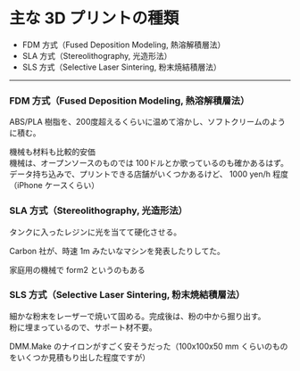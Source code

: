 # 主な 3D プリントの種類  

- FDM 方式（Fused Deposition Modeling, 熱溶解積層法）  
- SLA 方式（Stereolithography, 光造形法）  
- SLS 方式（Selective Laser Sintering, 粉末焼結積層法）  


---  


### FDM 方式（Fused Deposition Modeling, 熱溶解積層法）

ABS/PLA 樹脂を、200度超えるくらいに温めて溶かし、ソフトクリームのように積む。  


機械も材料も比較的安価  
機械は、オープンソースのものでは 100ドルとか歌っているのも確かあるはず。  
データ持ち込みで、プリントできる店舗がいくつかあるけど、 1000 yen/h 程度（iPhone ケースくらい）  


### SLA 方式（Stereolithography, 光造形法）  

タンクに入ったレジンに光を当てて硬化させる。  

Carbon 社が、時速 1m みたいなマシンを発表したりしてた。  

家庭用の機械で form2 というのもある  


### SLS 方式（Selective Laser Sintering, 粉末焼結積層法）  

細かな粉末をレーザーで焼いて固める。完成後は、粉の中から掘り出す。  
粉に埋まっているので、サポート材不要。  

DMM.Make のナイロンがすごく安そうだった（100x100x50 mm くらいのものをいくつか見積もり出した程度ですが）  
